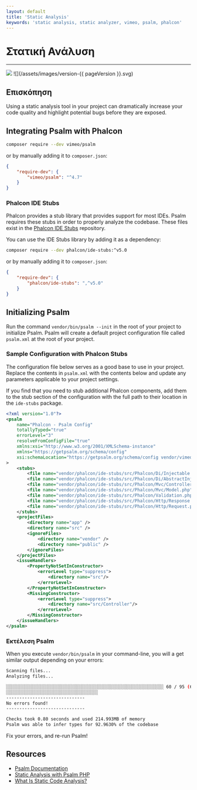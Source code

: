 ```yaml
---
layout: default
title: 'Static Analysis'
keywords: 'static analysis, static analyzer, vimeo, psalm, phalcon'
---
```


# Στατική Ανάλυση
- - -
![](/assets/images/document-status-stable-success.svg) ![](/assets/images/version-{{ pageVersion }}.svg)

## Επισκόπηση

Using a static analysis tool in your project can dramatically increase your code quality and highlight potential bugs before they are exposed.

## Integrating Psalm with Phalcon

```bash
composer require --dev vimeo/psalm
```

or by manually adding it to `composer.json`:

```json
{
    "require-dev": {
        "vimeo/psalm": "^4.7"
    }
}
```

### Phalcon IDE Stubs

Phalcon provides a stub library that provides support for most IDEs. Psalm requires these stubs in order to properly analyze the codebase. These files exist in the [Phalcon IDE Stubs](https://github.com/phalcon/ide-stubs) repository.

You can use the IDE Stubs library by adding it as a dependency:

```bash
composer require --dev phalcon/ide-stubs:^v5.0
```

or by manually adding it to `composer.json`:

```json
{
    "require-dev": {
        "phalcon/ide-stubs": ",^v5.0"
    }
}
```

## Initializing Psalm

Run the command `vendor/bin/psalm --init` in the root of your project to initialize Psalm. Psalm will create a default project configuration file called `psalm.xml` at the root of your project.

### Sample Configuration with Phalcon Stubs

The configuration file below serves as a good base to use in your project. Replace the contents in `psalm.xml` with the contents below and update any parameters applicable to your project settings.

If you find that you need to stub additional Phalcon components, add them to the stub section of the configuration with the full path to their location in the `ide-stubs` package.

```xml
<?xml version="1.0"?>
<psalm
    name="Phalcon - Psalm Config"
    totallyTyped="true"
    errorLevel="3"
    resolveFromConfigFile="true"
    xmlns:xsi="http://www.w3.org/2001/XMLSchema-instance"
    xmlns="https://getpsalm.org/schema/config"
    xsi:schemaLocation="https://getpsalm.org/schema/config vendor/vimeo/psalm/config.xsd"
>
    <stubs>
        <file name="vendor/phalcon/ide-stubs/src/Phalcon/Di/Injectable.php" />
        <file name="vendor/phalcon/ide-stubs/src/Phalcon/Di/AbstractInjectionAware.php"/>
        <file name="vendor/phalcon/ide-stubs/src/Phalcon/Mvc/Controller.php"/>
        <file name="vendor/phalcon/ide-stubs/src/Phalcon/Mvc/Model.php"/>
        <file name="vendor/phalcon/ide-stubs/src/Phalcon/Validation.php"/>
        <file name="vendor/phalcon/ide-stubs/src/Phalcon/Http/Response.php"/>
        <file name="vendor/phalcon/ide-stubs/src/Phalcon/Http/Request.php"/>
    </stubs>
    <projectFiles>
        <directory name="app" />
        <directory name="src" />
        <ignoreFiles>
            <directory name="vendor" />
            <directory name="public" />
        </ignoreFiles>
    </projectFiles>
    <issueHandlers>
        <PropertyNotSetInConstructor>
            <errorLevel type="suppress">
                <directory name="src"/>
            </errorLevel>
        </PropertyNotSetInConstructor>
        <MissingConstructor>
            <errorLevel type="suppress">
                <directory name="src/Controller"/>
            </errorLevel>
        </MissingConstructor>
    </issueHandlers>
</psalm>
```

### Εκτέλεση Psalm

When you execute `vendor/bin/psalm` in your command-line, you will a get similar output depending on your errors:

```bash
Scanning files...
Analyzing files...

░░░░░░░░░░░░░░░░░░░░░░░░░░░░░░░░░░░░░░░░░░░░░░░░░░░░░░░░░░░░ 60 / 95 (63%)
░░░░░░░░░░░░░░░░░░░░░░░░░░░░░░░░░░░
------------------------------
No errors found!
------------------------------

Checks took 0.80 seconds and used 214.993MB of memory
Psalm was able to infer types for 92.9630% of the codebase
```

Fix your errors, and re-run Psalm!

## Resources
- [Psalm Documentation](https://psalm.dev/docs/)
- [Static Analysis with Psalm PHP](https://www.twilio.com/blog/static-analysis-with-psalm-php)
- [What Is Static Code Analysis?](https://www.perforce.com/blog/sca/what-static-analysis)
